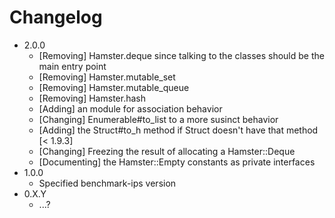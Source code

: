 Changelog
=========

  - 2.0.0
    * [Removing] Hamster.deque since talking to the classes should be the main entry point
    * [Removing] Hamster.mutable_set
    * [Removing] Hamster.mutable_queue
    * [Removing] Hamster.hash
    * [Adding] an module for association behavior
    * [Changing] Enumerable#to_list to a more susinct behavior
    * [Adding] the Struct#to_h method if Struct doesn't have that method [< 1.9.3]
    * [Changing] Freezing the result of allocating a Hamster::Deque
    * [Documenting] the Hamster::Empty constants as private interfaces
  - 1.0.0
    * Specified benchmark-ips version
  - 0.X.Y
    * ...?
